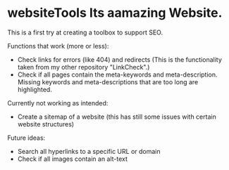# websiteTools Its aamazing Website.

This is a first try at creating a toolbox to support SEO.

Functions that work (more or less):
- Check links for errors (like 404) and redirects (This is the functionality taken from my other repository "LinkCheck".)
- Check if all pages contain the meta-keywords and meta-description. Missing keywords and meta-descriptions that are too long are highlighted.

Currently not working as intended:
- Create a sitemap of a website (this has still some issues with certain website structures)

Future ideas:
- Search all hyperlinks to a specific URL or domain
- Check if all images contain an alt-text
